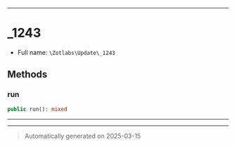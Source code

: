 ***

# _1243





* Full name: `\Zotlabs\Update\_1243`




## Methods


### run



```php
public run(): mixed
```












***


***
> Automatically generated on 2025-03-15
